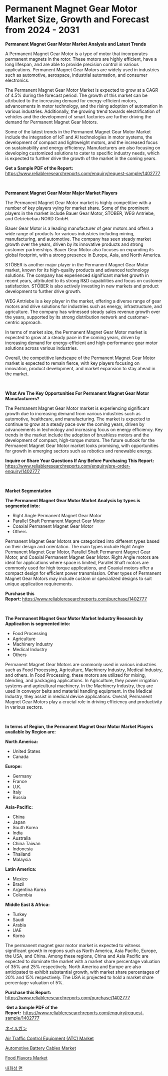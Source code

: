 <p><h1>Permanent Magnet Gear Motor Market Size, Growth and Forecast from 2024 - 2031</h1></p><p><strong>Permanent Magnet Gear Motor Market Analysis and Latest Trends</strong></p>
<p><p>A Permanent Magnet Gear Motor is a type of motor that incorporates permanent magnets in the rotor. These motors are highly efficient, have a long lifespan, and are able to provide precision control in various applications. Permanent Magnet Gear Motors are widely used in industries such as automotive, aerospace, industrial automation, and consumer electronics.</p><p>The Permanent Magnet Gear Motor Market is expected to grow at a CAGR of 4.5% during the forecast period. The growth of this market can be attributed to the increasing demand for energy-efficient motors, advancements in motor technology, and the rising adoption of automation in various industries. Additionally, the growing trend towards electrification of vehicles and the development of smart factories are further driving the demand for Permanent Magnet Gear Motors.</p><p>Some of the latest trends in the Permanent Magnet Gear Motor Market include the integration of IoT and AI technologies in motor systems, the development of compact and lightweight motors, and the increased focus on sustainability and energy efficiency. Manufacturers are also focusing on developing customized solutions to cater to specific industry needs, which is expected to further drive the growth of the market in the coming years.</p></p>
<p><strong>Get a Sample PDF of the Report:&nbsp;</strong> <a href="https://www.reliableresearchreports.com/enquiry/request-sample/1402777">https://www.reliableresearchreports.com/enquiry/request-sample/1402777</a></p>
<p>&nbsp;</p>
<p><strong>Permanent Magnet Gear Motor Major Market Players</strong></p>
<p><p>The Permanent Magnet Gear Motor market is highly competitive with a number of key players vying for market share. Some of the prominent players in the market include Bauer Gear Motor, STÖBER, WEG Antriebe, and Getriebebau NORD GmbH.</p><p>Bauer Gear Motor is a leading manufacturer of gear motors and offers a wide range of products for various industries including mining, manufacturing, and automotive. The company has seen steady market growth over the years, driven by its innovative products and strong customer partnerships. Bauer Gear Motor also focuses on expanding its global footprint, with a strong presence in Europe, Asia, and North America.</p><p>STÖBER is another major player in the Permanent Magnet Gear Motor market, known for its high-quality products and advanced technology solutions. The company has experienced significant market growth in recent years, attributed to its strong R&D capabilities and focus on customer satisfaction. STÖBER is also actively investing in new markets and product development to further drive growth.</p><p>WEG Antriebe is a key player in the market, offering a diverse range of gear motors and drive solutions for industries such as energy, infrastructure, and agriculture. The company has witnessed steady sales revenue growth over the years, supported by its strong distribution network and customer-centric approach.</p><p>In terms of market size, the Permanent Magnet Gear Motor market is expected to grow at a steady pace in the coming years, driven by increasing demand for energy-efficient and high-performance gear motor solutions across various industries.</p><p>Overall, the competitive landscape of the Permanent Magnet Gear Motor market is expected to remain fierce, with key players focusing on innovation, product development, and market expansion to stay ahead in the market.</p></p>
<p>&nbsp;</p>
<p><strong>What Are The Key Opportunities For Permanent Magnet Gear Motor Manufacturers?</strong></p>
<p><p>The Permanent Magnet Gear Motor market is experiencing significant growth due to increasing demand from various industries such as automotive, healthcare, and manufacturing. The market is expected to continue to grow at a steady pace over the coming years, driven by advancements in technology and increasing focus on energy efficiency. Key trends in the market include the adoption of brushless motors and the development of compact, high-torque motors. The future outlook for the Permanent Magnet Gear Motor market looks promising, with opportunities for growth in emerging sectors such as robotics and renewable energy.</p></p>
<p><strong>Inquire or Share Your Questions If Any Before Purchasing This Report:</strong> <a href="https://www.reliableresearchreports.com/enquiry/pre-order-enquiry/1402777">https://www.reliableresearchreports.com/enquiry/pre-order-enquiry/1402777</a></p>
<p>&nbsp;</p>
<p><strong>Market Segmentation</strong></p>
<p><strong>The Permanent Magnet Gear Motor Market Analysis by types is segmented into:</strong></p>
<p><ul><li>Right Angle Permanent Magnet Gear Motor</li><li>Parallel Shaft Permanent Magnet Gear Motor</li><li>Coaxial Permanent Magnet Gear Motor</li><li>Others</li></ul></p>
<p><p>Permanent Magnet Gear Motors are categorized into different types based on their design and orientation. The main types include Right Angle Permanent Magnet Gear Motor, Parallel Shaft Permanent Magnet Gear Motor, and Coaxial Permanent Magnet Gear Motor. Right Angle motors are ideal for applications where space is limited, Parallel Shaft motors are commonly used for high torque applications, and Coaxial motors offer a compact design for efficient power transmission. Other types of Permanent Magnet Gear Motors may include custom or specialized designs to suit unique application requirements.</p></p>
<p><strong>Purchase this Report:&nbsp;</strong><a href="https://www.reliableresearchreports.com/purchase/1402777">https://www.reliableresearchreports.com/purchase/1402777</a></p>
<p>&nbsp;</p>
<p><strong>The Permanent Magnet Gear Motor Market Industry Research by Application is segmented into:</strong></p>
<p><ul><li>Food Processing</li><li>Agriculture</li><li>Machinery Industry</li><li>Medical Industry</li><li>Others</li></ul></p>
<p><p>Permanent Magnet Gear Motors are commonly used in various industries such as Food Processing, Agriculture, Machinery Industry, Medical Industry, and others. In Food Processing, these motors are utilized for mixing, blending, and packaging applications. In Agriculture, they power irrigation systems and agricultural machinery. In the Machinery Industry, they are used in conveyor belts and material handling equipment. In the Medical Industry, they assist in medical device applications. Overall, Permanent Magnet Gear Motors play a crucial role in driving efficiency and productivity in various sectors.</p></p>
<p>&nbsp;</p>
<p><strong>In terms of Region, the Permanent Magnet Gear Motor Market Players available by Region are:</strong></p>
<p>
    <p> <strong> North America: </strong>
        <ul>
            <li>United States</li>
            <li>Canada</li>
        </ul>
        </p> 
    <p> <strong> Europe: </strong>
        <ul>
            <li>Germany</li>
            <li>France</li>
            <li>U.K.</li>
            <li>Italy</li>
            <li>Russia</li>
        </ul>
        </p> 
    <p> <strong> Asia-Pacific: </strong>
        <ul>
            <li>China</li>
            <li>Japan</li>
            <li>South Korea</li>
            <li>India</li>
            <li>Australia</li>
            <li>China Taiwan</li>
            <li>Indonesia</li>
            <li>Thailand</li>
            <li>Malaysia</li>
        </ul>
        </p> 
    <p> <strong> Latin America: </strong>
        <ul>
            <li>Mexico</li>
            <li>Brazil</li>
            <li>Argentina Korea</li>
            <li>Colombia</li>
        </ul>
        </p> 
    <p> <strong> Middle East & Africa: </strong>
        <ul>
            <li>Turkey</li>
            <li>Saudi</li>
            <li>Arabia</li>
            <li>UAE</li>
            <li>Korea</li>
        </ul>
    </p>
    </p>
<p><p>The permanent magnet gear motor market is expected to witness significant growth in regions such as North America, Asia Pacific, Europe, the USA, and China. Among these regions, China and Asia Pacific are expected to dominate the market with a market share percentage valuation of 35% and 25% respectively. North America and Europe are also anticipated to exhibit substantial growth, with market share percentages of 20% and 15% respectively. The USA is projected to hold a market share percentage valuation of 5%.</p></p>
<p><strong>Purchase this Report: </strong><a href="https://www.reliableresearchreports.com/purchase/1402777">https://www.reliableresearchreports.com/purchase/1402777</a></p>
<p>&nbsp;<strong>Get a Sample PDF of the Report:&nbsp;&nbsp;</strong><a href="https://www.reliableresearchreports.com/enquiry/request-sample/1402777">https://www.reliableresearchreports.com/enquiry/request-sample/1402777</a></p>
<p><strong></strong></p>
<p><p><a href="https://medium.com/@briaabshire64/%E3%83%8D%E3%82%A4%E3%83%AB%E3%82%AC%E3%83%B3%E5%B8%82%E5%A0%B4%E3%81%AF-%E5%B8%82%E5%A0%B4%E3%82%B7%E3%82%A7%E3%82%A2-%E3%82%B5%E3%82%A4%E3%82%BA-%E3%81%8A%E3%82%88%E3%81%B32031%E5%B9%B4%E3%81%BE%E3%81%A7%E3%81%AE%E4%BA%88%E6%B8%AC%E3%81%AB%E7%84%A6%E7%82%B9%E3%82%92%E5%BD%93%E3%81%A6%E3%81%A6%E3%81%84%E3%81%BE%E3%81%99-daca9dcb0ccd">ネイルガン</a></p><p><a href="https://picayune-night-cbd.notion.site/Air-Traffic-Control-Equipment-ATC-Market-Size-and-Examines-its-Market-Scope-with-a-Primary-Focus-c80c481f71a74a67bbaaf0f76b9f7884">Air Traffic Control Equipment (ATC) Market</a></p><p><a href="https://view.publitas.com/reportprime-1/automotive-battery-cables-market-with-the-goal-of-estimating-the-market-size-and-future-growth-potential-of-various-market-segments-based-on-component-applications-end-user-and-region/">Automotive Battery Cables Market</a></p><p><a href="https://butternut-bug-553.notion.site/Food-Flavors-Market-A-Comprehensive-Report-of-its-Market-Share-Growth-Trends-2024-2031-952aafdd3cf34025a7034590735282c5">Food Flavors Market</a></p><p><a href="https://medium.com/@oliverterry66787/%ED%99%94%EC%9E%AC-%EB%B0%A9%EC%A7%80-%EB%A9%B4-%EC%8B%9C%EC%9E%A5-%EA%B7%9C%EB%AA%A8%EB%8A%94-%EA%B8%80%EB%A1%9C%EB%B2%8C-%EC%82%B0%EC%97%85%EC%97%90%EC%84%9C-%EA%B0%80%EC%9E%A5-%EC%A2%8B%EC%9D%80-%EB%A7%88%EC%BC%80%ED%8C%85-%EC%B1%84%EB%84%90%EC%9D%84-%EB%B3%B4%EC%97%AC%EC%A4%8D%EB%8B%88%EB%8B%A4-cdaff27d502b">내화성 면</a></p></p>
